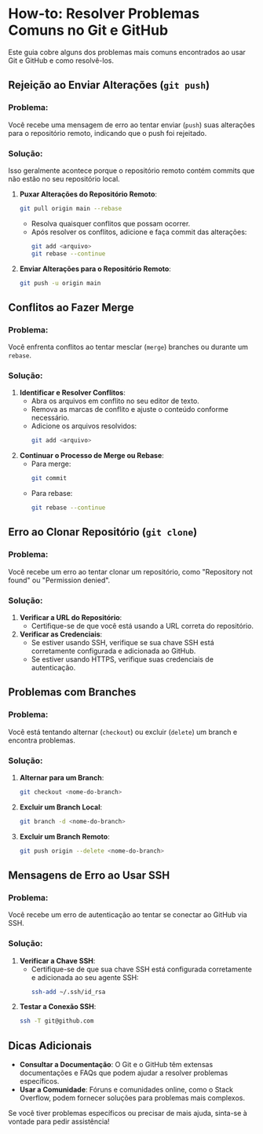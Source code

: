 # How-to: Resolver Problemas Comuns no Git e GitHub

Este guia cobre alguns dos problemas mais comuns encontrados ao usar Git e GitHub e como resolvê-los.

## Rejeição ao Enviar Alterações (`git push`)

### Problema:
Você recebe uma mensagem de erro ao tentar enviar (`push`) suas alterações para o repositório remoto, indicando que o push foi rejeitado.

### Solução:
Isso geralmente acontece porque o repositório remoto contém commits que não estão no seu repositório local.
1. **Puxar Alterações do Repositório Remoto**:
   ```sh
   git pull origin main --rebase
   ```
   - Resolva quaisquer conflitos que possam ocorrer.
   - Após resolver os conflitos, adicione e faça commit das alterações:
     ```sh
     git add <arquivo>
     git rebase --continue
     ```
2. **Enviar Alterações para o Repositório Remoto**:
   ```sh
   git push -u origin main
   ```

## Conflitos ao Fazer Merge

### Problema:
Você enfrenta conflitos ao tentar mesclar (`merge`) branches ou durante um `rebase`.

### Solução:
1. **Identificar e Resolver Conflitos**:
   - Abra os arquivos em conflito no seu editor de texto.
   - Remova as marcas de conflito e ajuste o conteúdo conforme necessário.
   - Adicione os arquivos resolvidos:
     ```sh
     git add <arquivo>
     ```
2. **Continuar o Processo de Merge ou Rebase**:
   - Para merge:
     ```sh
     git commit
     ```
   - Para rebase:
     ```sh
     git rebase --continue
     ```

## Erro ao Clonar Repositório (`git clone`)

### Problema:
Você recebe um erro ao tentar clonar um repositório, como "Repository not found" ou "Permission denied".

### Solução:
1. **Verificar a URL do Repositório**:
   - Certifique-se de que você está usando a URL correta do repositório.
2. **Verificar as Credenciais**:
   - Se estiver usando SSH, verifique se sua chave SSH está corretamente configurada e adicionada ao GitHub.
   - Se estiver usando HTTPS, verifique suas credenciais de autenticação.

## Problemas com Branches

### Problema:
Você está tentando alternar (`checkout`) ou excluir (`delete`) um branch e encontra problemas.

### Solução:
1. **Alternar para um Branch**:
   ```sh
   git checkout <nome-do-branch>
   ```
2. **Excluir um Branch Local**:
   ```sh
   git branch -d <nome-do-branch>
   ```
3. **Excluir um Branch Remoto**:
   ```sh
   git push origin --delete <nome-do-branch>
   ```

## Mensagens de Erro ao Usar SSH

### Problema:
Você recebe um erro de autenticação ao tentar se conectar ao GitHub via SSH.

### Solução:
1. **Verificar a Chave SSH**:
   - Certifique-se de que sua chave SSH está configurada corretamente e adicionada ao seu agente SSH:
     ```sh
     ssh-add ~/.ssh/id_rsa
     ```
2. **Testar a Conexão SSH**:
   ```sh
   ssh -T git@github.com
   ```

## Dicas Adicionais

- **Consultar a Documentação**: O Git e o GitHub têm extensas documentações e FAQs que podem ajudar a resolver problemas específicos.
- **Usar a Comunidade**: Fóruns e comunidades online, como o Stack Overflow, podem fornecer soluções para problemas mais complexos.

Se você tiver problemas específicos ou precisar de mais ajuda, sinta-se à vontade para pedir assistência!
